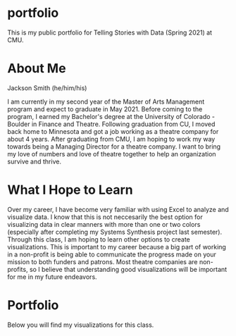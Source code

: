 # portfolio
This is my public portfolio for Telling Stories with Data (Spring 2021) at CMU.

# About Me
Jackson Smith
(he/him/his)

I am currently in my second year of the Master of Arts Management program and expect to graduate in May 2021. Before coming to the program, I earned my Bachelor's degree at the University of Colorado - Boulder in Finance and Theatre. Following graduation from CU, I moved back home to Minnesota and got a job working as a theatre company for about 4 years.
After graduating from CMU, I am hoping to work my way towards being a Managing Director for a theatre company. I want to bring my love of numbers and love of theatre together to help an organization survive and thrive.

# What I Hope to Learn
Over my career, I have become very familiar with using Excel to analyze and visualize data. I know that this is not neccesarily the best option for visualizing data in clear manners with more than one or two colors (especially after completing my Systems Synthesis project last semester). Through this class, I am hoping to learn other options to create visualizations. This is important to my career because a big part of working in a non-profit is being able to communicate the progress made on your mission to both funders and patrons. Most theatre companies are non-profits, so I believe that understanding good visualizations will be important for me in my future endeavors.

# Portfolio
Below you will find my visualizations for this class.
